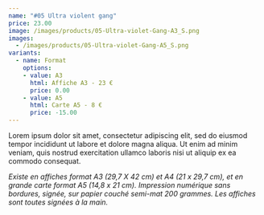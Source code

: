 ```yaml
---
name: "#05 Ultra violent gang"
price: 23.00
image: /images/products/05-Ultra-violet-Gang-A3_S.png
images:
  - /images/products/05-Ultra-violet-Gang-A5_S.png
variants:
  - name: Format
    options:
    - value: A3
      html: Affiche A3 - 23 €
      price: 0.00
    - value: A5
      html: Carte A5 - 8 €
      price: -15.00
---
```

Lorem ipsum dolor sit amet, consectetur adipiscing elit, sed do eiusmod tempor incididunt ut labore et dolore magna aliqua. Ut enim ad minim veniam, quis nostrud exercitation ullamco laboris nisi ut aliquip ex ea commodo consequat.

_Existe en affiches format A3 (29,7 X 42 cm) et A4 (21 x 29,7 cm), et en grande carte format A5 (14,8 x 21 cm). Impression numérique sans bordures, signée, sur papier couché semi-mat 200 grammes. Les affiches sont toutes signées à la main._
